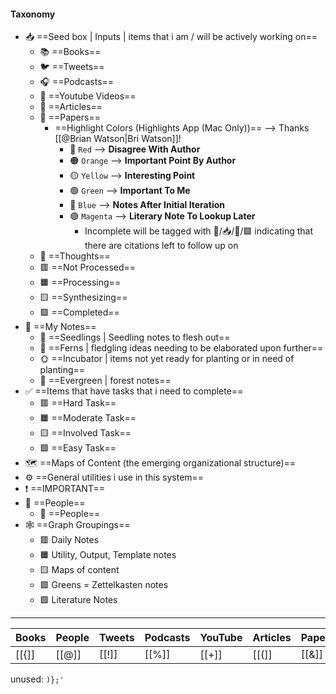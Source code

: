 #### Taxonomy 

- 📥️ ==Seed box | Inputs | items that i am / will be actively working on==
	- 📚️ ==Books==
	- 🐦️ ==Tweets==
	- 🎧️ ==Podcasts==
	- 🎥️ ==Youtube Videos==
	- 📰️ ==Articles==
	- 📜️ ==Papers==
		- ==Highlight Colors (Highlights App (Mac Only))== --> Thanks [[@Brian Watson|Bri Watson]]!  
			- 🔴️ `Red` --> **Disagree With Author**
			- 🟠️ `Orange` --> **Important Point By Author**
			- 🟡️ `Yellow` --> **Interesting Point**
			- 🟢️ `Green` --> **Important To Me**
			- 🔵️ `Blue` --> **Notes After Initial Iteration**
			- 🟣️ `Magenta` --> **Literary Note To Lookup Later**
				- Incomplete will be tagged with 🧠️/📥️/📜️/🟪️ indicating that there are citations left to follow up on
	- 💭️ ==Thoughts==
	- 🟥️ ==Not Processed==
	- 🟧️️ ==Processing==
	- 🟨️ ==Synthesizing==
	- 🟩️️ ==Completed==
- 📝️ ==My Notes==
	- 🌱️ ==Seedlings | Seedling notes to flesh out==
	- 🌿️ ==Ferns | fledgling ideas needing to be elaborated upon further==
	- 🌞️ ==Incubator | items not yet ready for planting or in need of planting==
	- 🌲️ ==Evergreen | forest notes==
- ✅️ ==Items that have tasks that i need to complete==
	- 🟥️ ==Hard Task==
	- 🟧️️ ==Moderate Task==
	- 🟨️ ==Involved Task==
	- 🟩️️ ==Easy Task==
- 🗺️ ==Maps of Content (the emerging organizational structure)==
- ⚙️ ==General utilities i use in this system==
- ❗️ ==IMPORTANT==
- 👥️ ==People==
	- 👤️ ==People==
- 🕸️ ==Graph Groupings==
	- 🟥️ Daily Notes
	- 🟧️ Utility, Output, Template notes
	- 🟨️ Maps of content
	- 🟩️ Greens = Zettelkasten notes
	- 🟪️ Literature Notes

---

| Books | People | Tweets | Podcasts | YouTube | Articles | Papers | Thoughts | Kindle |
| ----- | ------ | ------ | -------- | ------- | -------- | ------ | -------- | ------ |
| [[{]] | [[@]]  | [[!]]  | [[%]]    | [[+]]   | [[(]]    | [[&]]  | [[=]]    | [[;]]  |

unused: `)};'`
